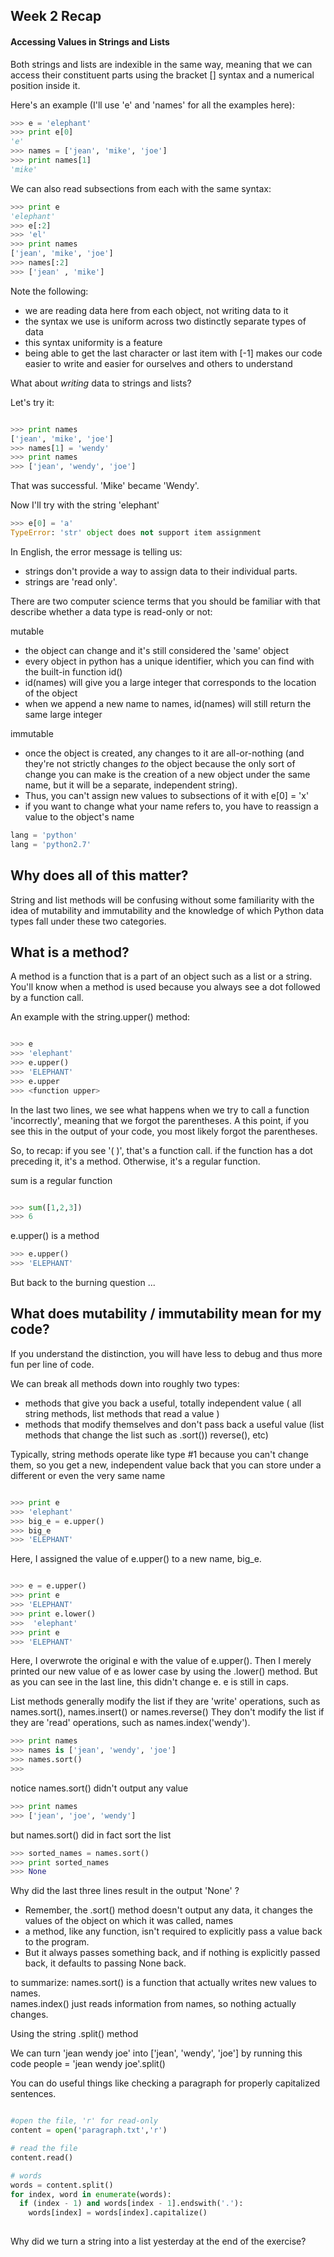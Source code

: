 ## Week 2 Recap

#### Accessing Values in Strings and Lists

Both strings and lists are indexible in the same way, meaning that we can access their constituent parts  using the bracket [] syntax and a numerical position inside it. 

Here's an example (I'll use 'e' and 'names' for all the examples here):

````python
>>> e = 'elephant'
>>> print e[0]
'e'
>>> names = ['jean', 'mike', 'joe']
>>> print names[1]
'mike'
````

We can also read subsections from each with the same syntax:

````python
>>> print e
'elephant'
>>> e[:2]
>>> 'el'
>>> print names
['jean', 'mike', 'joe']
>>> names[:2]
>>> ['jean' , 'mike']
````

Note the following:

+ we are reading data here from each object, not writing data to it
+ the syntax we use is uniform across two distinctly separate types of data
+ this syntax uniformity is a feature
+ being able to get the last character or last item with [-1] makes our code easier to write and easier for ourselves and others to understand 

What about *writing* data to strings and lists?

Let's try it:

````python

>>> print names
['jean', 'mike', 'joe']
>>> names[1] = 'wendy'
>>> print names
>>> ['jean', 'wendy', 'joe']
````

That was successful.  'Mike' became 'Wendy'.

Now I'll try with the string 'elephant'

````python
>>> e[0] = 'a'
TypeError: 'str' object does not support item assignment
````

In English, the error message is telling us:

+ strings don't provide a way to assign data to their individual parts. 
+ strings are 'read only'. 

There are two computer science terms that you should be familiar with that describe whether a data type is read-only or not:

mutable
+ the object can change and it's still considered the 'same' object
+ every object in python has a unique identifier, which you can find with the built-in function id()
+ id(names) will give you a large integer that corresponds to the location of the object
+ when we append a new name to names, id(names) will still return the same large integer

immutable
+ once the object is created, any changes to it are all-or-nothing (and they're not strictly changes *to* the object because the only sort of change you can make is the creation of a new object under the same name, but it will be a separate, independent string).  
+ Thus, you can't assign new values to subsections of it with e[0] = 'x'
+ if you want to change what your name refers to, you have to reassign a value to the object's name

````python
lang = 'python'
lang = 'python2.7'
````

## Why does all of this matter? 

String and list methods will be confusing without some familiarity with the idea of mutability and immutability and the knowledge of which Python data types fall under these two categories.


## What is a method?

A method is a function that is a part of an object such as a list or a string.  You'll know when a method is used because you always see a dot followed by a function call.

An example with the string.upper() method:

````python

>>> e
>>> 'elephant'
>>> e.upper()
>>> 'ELEPHANT'
>>> e.upper
>>> <function upper>
````

In the last two lines, we see what happens when we try to call a function 'incorrectly', meaning that we forgot the parentheses.  A this point, if you see this in the output of your code, you most likely forgot the parentheses.

So, to recap: if you see '( )', that's a function call.  if the function has a dot preceding it, it's a method.  Otherwise, it's a regular function.


sum is a regular function

````python

>>> sum([1,2,3])
>>> 6
````

e.upper() is a method
````python
>>> e.upper()
>>> 'ELEPHANT'
````
But back to the burning question ...

## What does mutability / immutability mean for my code?

If you understand the distinction, you will have less to debug and thus more fun per line of code.

We can break all methods down into roughly two types: 

+ methods that give you back a useful, totally independent value ( all string methods, list methods that read a value )
+ methods that modify themselves and don't pass back a useful value (list methods that change the list such as .sort()) reverse(), etc)


Typically, string methods operate like type #1 because you can't change them, so you get a new, independent value back that you can store under a different or even the very same name
````python

>>> print e
>>> 'elephant'
>>> big_e = e.upper()
>>> big_e
>>> 'ELEPHANT'
````
Here, I assigned the value of e.upper() to a new name, big_e.
````python

>>> e = e.upper()
>>> print e
>>> 'ELEPHANT'
>>> print e.lower()
>>>  'elephant'
>>> print e
>>> 'ELEPHANT'
````
Here, I overwrote the original e with the value of e.upper().  Then I merely printed our new value of e as lower case by using the .lower() method.  But as you can see in the last line, this didn't change e.  e is still in caps.

List methods generally modify the list if they are 'write' operations, such as names.sort(), names.insert() or names.reverse()
They don't modify the list if they are 'read' operations, such as names.index('wendy'). 

````python
>>> print names
>>> names is ['jean', 'wendy', 'joe']
>>> names.sort()
>>>
````

notice names.sort() didn't output any value

````python
>>> print names
>>> ['jean', 'joe', 'wendy']
````
but names.sort() did in fact sort the list

````python
>>> sorted_names = names.sort()
>>> print sorted_names
>>> None
````
Why did the last three lines result in the output 'None' ?

+ Remember, the .sort() method doesn't output any data, it changes the values of the object on which it was called, names
+ a method, like any function,  isn't required to explicitly pass a value back to the program.
+ But it always passes something back, and if nothing is explicitly passed back, it defaults to passing None back.

to summarize: names.sort() is a function that actually writes new values to names.  
names.index() just reads information from names, so nothing actually changes.

Using the string .split() method

We can turn 'jean wendy joe' into ['jean', 'wendy', 'joe'] by running this code
people = 'jean wendy joe'.split()

You can do useful things like checking a paragraph for properly capitalized sentences.

````python

#open the file, 'r' for read-only
content = open('paragraph.txt','r')

# read the file
content.read()

# words 
words = content.split()
for index, word in enumerate(words):
  if (index - 1) and words[index - 1].endswith('.'):
    words[index] = words[index].capitalize() 
  
````

Why did we turn a string into a list yesterday at the end of the exercise?

